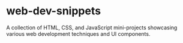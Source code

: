 # web-dev-snippets
 A collection of HTML, CSS, and JavaScript mini-projects showcasing various web development techniques and UI components.
